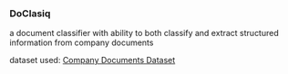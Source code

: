### DoClasiq

a document classifier with ability to both classify and extract structured information from company documents

dataset used: [Company Documents Dataset](https://www.kaggle.com/datasets/ayoubcherguelaine/company-documents-dataset?resource=download)

